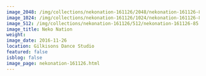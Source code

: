 ```yaml
---
image_2048: /img/collections/nekonation-161126/2048/nekonation-161126-85.jpg
image_1024: /img/collections/nekonation-161126/1024/nekonation-161126-85.jpg
image_512: /img/collections/nekonation-161126/512/nekonation-161126-85.jpg
image_title: Neko Nation
weight: 
image_date: 2016-11-26
location: Gilkisons Dance Studio
featured: false
isblog: false
image_page: nekonation-161126.html
---
```

